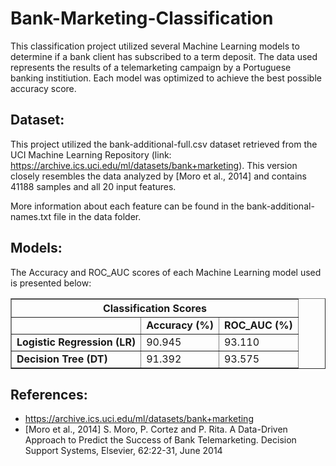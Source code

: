 # Bank-Marketing-Classification

This classification project utilized several Machine Learning models to determine if a bank client has subscribed to a term deposit. The data used represents the results of a telemarketing campaign by a Portuguese banking institiution. Each model was optimized to achieve the best possible accuracy score.

## Dataset:

This project utilized the bank-additional-full.csv dataset retrieved from the UCI Machine Learning Repository (link: https://archive.ics.uci.edu/ml/datasets/bank+marketing). This version closely resembles the data analyzed by [Moro et al., 2014] and contains 41188 samples and all 20 input features.

More information about each feature can be found in the bank-additional-names.txt file in the data folder.

## Models:

The Accuracy and ROC_AUC scores of each Machine Learning model used is presented below:

<table border = "1">
  <thead>
    <th colspan = "3">Classification Scores</th>
  </thead>
  <tbody>
    <tr>
      <td><b></b></td>
      <td><b>Accuracy (%)</b></td>
      <td><b>ROC_AUC (%)</b></td>
    </tr>
    <tr>
      <td><b>Logistic Regression (LR)</b></td>
      <td>90.945</td>
      <td>93.110</td>
    </tr>
    <tr>
      <td><b>Decision Tree (DT)</b></td>
      <td>91.392</td>
      <td>93.575</td>
    </tr>
  </tbody>
</table>

## References:

- https://archive.ics.uci.edu/ml/datasets/bank+marketing
- [Moro et al., 2014] S. Moro, P. Cortez and P. Rita. A Data-Driven Approach to Predict the Success of Bank Telemarketing. Decision Support Systems, Elsevier, 62:22-31, June 2014
